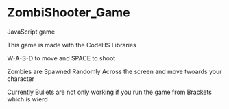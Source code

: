# ZombiShooter_Game
JavaScript game

This game is made with the CodeHS Libraries

W-A-S-D to move and SPACE to shoot

Zombies are Spawned Randomly Across the screen and move twoards your character

Currently Bullets are not only working if you run the game from Brackets which is wierd
